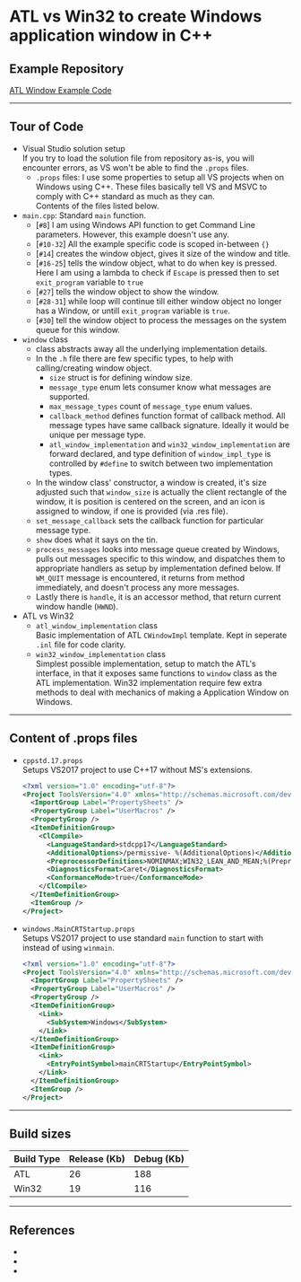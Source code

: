 # ATL vs Win32 to create Windows application window in C++

## Example Repository
[ATL Window Example Code](https://github.com/Roy-Fokker/atl_window_eg)

---
## Tour of Code
- Visual Studio solution setup <br>
  If you try to load the solution file from repository as-is, you will encounter errors, as VS won't be able to find the ```.props``` files.
  - ```.props``` files: I use some properties to setup all VS projects when on Windows using C++. These files basically tell VS and MSVC to comply with C++ standard as much as they can. <br>
  Contents of the files listed below.
- `main.cpp`: Standard ```main``` function.
  - [```#8```] I am using Windows API function to get Command Line parameters. However, this example doesn't use any.
  - [```#10-32```] All the example specific code is scoped in-between ```{}```
  - [```#14```] creates the window object, gives it size of the window and title.
  - [```#16-25```] tells the window object, what to do when key is pressed. Here I am using a lambda to check if ```Escape``` is pressed then to set ```exit_program``` variable to ```true```
  - [```#27```] tells the window object to show the window.
  - [```#28-31```] while loop will continue till either window object no longer has a Window, or untill ```exit_program``` variable is ```true```.
  - [```#30```] tell the window object to process the messages on the system queue for this window.
- `window` class
  - class abstracts away all the underlying implementation details.
  - In the ```.h``` file there are few specific types, to help with calling/creating window object.
    - ```size``` struct is for defining window size.
    - ```message_type``` enum lets consumer know what messages are supported.
    - ```max_message_types``` count of ```message_type``` enum values.
    - ```callback_method``` defines function format of callback method. All message types have same callback signature. Ideally it would be unique per message type.
    - ```atl_window_implementation``` and ```win32_window_implementation``` are forward declared, and type definition of ```window_impl_type``` is controlled by ```#define``` to switch between two implementation types.
  - In the window class' constructor, a window is created, it's size adjusted such that ```window_size``` is actually the client rectangle of the window, it is position is centered on the screen, and an icon is assigned to window, if one is provided (via .res file).
  - ```set_message_callback``` sets the callback function for particular message type.
  - ```show``` does what it says on the tin.
  - ```process_messages``` looks into message queue created by Windows, pulls out messages specific to this window, and dispatches them to appropriate handlers as setup by implementation defined below. If ```WM_QUIT``` message is encountered, it returns from method immediately, and doesn't process any more messages.
  - Lastly there is ```handle```, it is an accessor method, that return current window handle (```HWND```).
- ATL vs Win32
  - `atl_window_implementation` class <br>
    Basic implementation of ATL ```CWindowImpl``` template. Kept in seperate ```.inl``` file for code clarity.
  - `win32_window_implementation` class <br>
    Simplest possible implementation, setup to match the ATL's interface, in that it exposes same functions to ```window``` class as the ATL implementation. Win32 implementation require few extra methods to deal with mechanics of making a Application Window on Windows.

---
## Content of .props files
- `cppstd.17.props` <br>
  Setups VS2017 project to use C++17 without MS's extensions.
  ```xml
  <?xml version="1.0" encoding="utf-8"?>
  <Project ToolsVersion="4.0" xmlns="http://schemas.microsoft.com/developer/msbuild/2003">
    <ImportGroup Label="PropertySheets" />
    <PropertyGroup Label="UserMacros" />
    <PropertyGroup />
    <ItemDefinitionGroup>
      <ClCompile>
        <LanguageStandard>stdcpp17</LanguageStandard>
        <AdditionalOptions>/permissive- %(AdditionalOptions)</AdditionalOptions>
        <PreprocessorDefinitions>NOMINMAX;WIN32_LEAN_AND_MEAN;%(PreprocessorDefinitions)</PreprocessorDefinitions>
        <DiagnosticsFormat>Caret</DiagnosticsFormat>
        <ConformanceMode>true</ConformanceMode>
      </ClCompile>
    </ItemDefinitionGroup>
    <ItemGroup />
  </Project>
  ```
- `windows.MainCRTStartup.props` <br>
  Setups VS2017 project to use standard ```main``` function to start with instead of using ```winmain```.
  ```xml
  <?xml version="1.0" encoding="utf-8"?>
  <Project ToolsVersion="4.0" xmlns="http://schemas.microsoft.com/developer/msbuild/2003">
    <ImportGroup Label="PropertySheets" />
    <PropertyGroup Label="UserMacros" />
    <PropertyGroup />
    <ItemDefinitionGroup>
      <Link>
        <SubSystem>Windows</SubSystem>
      </Link>
    </ItemDefinitionGroup>
    <ItemDefinitionGroup>
      <Link>
        <EntryPointSymbol>mainCRTStartup</EntryPointSymbol>
      </Link>
    </ItemDefinitionGroup>
    <ItemGroup />
  </Project>
  ```

---
## Build sizes
| Build Type | Release (Kb) | Debug (Kb) |
| --- | --- | --- |
| ATL | 26 | 188 |
| Win32 | 19 | 116 |

---
## References
- 
- 
- 
